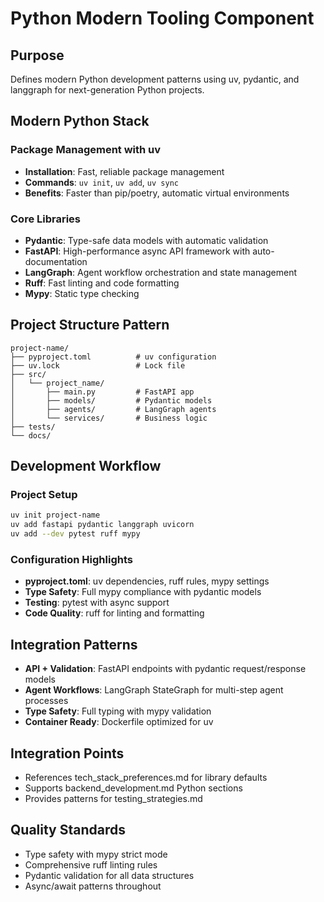 # Python Modern Tooling Component

## Purpose
Defines modern Python development patterns using uv, pydantic, and langgraph for next-generation Python projects.

## Modern Python Stack

### Package Management with uv
- **Installation**: Fast, reliable package management
- **Commands**: `uv init`, `uv add`, `uv sync`
- **Benefits**: Faster than pip/poetry, automatic virtual environments

### Core Libraries
- **Pydantic**: Type-safe data models with automatic validation
- **FastAPI**: High-performance async API framework with auto-documentation
- **LangGraph**: Agent workflow orchestration and state management
- **Ruff**: Fast linting and code formatting
- **Mypy**: Static type checking

## Project Structure Pattern

```
project-name/
├── pyproject.toml          # uv configuration
├── uv.lock                 # Lock file
├── src/
│   └── project_name/
│       ├── main.py         # FastAPI app
│       ├── models/         # Pydantic models
│       ├── agents/         # LangGraph agents
│       └── services/       # Business logic
├── tests/
└── docs/
```

## Development Workflow

### Project Setup
```bash
uv init project-name
uv add fastapi pydantic langgraph uvicorn
uv add --dev pytest ruff mypy
```

### Configuration Highlights
- **pyproject.toml**: uv dependencies, ruff rules, mypy settings
- **Type Safety**: Full mypy compliance with pydantic models
- **Testing**: pytest with async support
- **Code Quality**: ruff for linting and formatting

## Integration Patterns
- **API + Validation**: FastAPI endpoints with pydantic request/response models
- **Agent Workflows**: LangGraph StateGraph for multi-step agent processes
- **Type Safety**: Full typing with mypy validation
- **Container Ready**: Dockerfile optimized for uv

## Integration Points
- References tech_stack_preferences.md for library defaults
- Supports backend_development.md Python sections
- Provides patterns for testing_strategies.md

## Quality Standards
- Type safety with mypy strict mode
- Comprehensive ruff linting rules
- Pydantic validation for all data structures
- Async/await patterns throughout